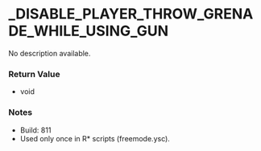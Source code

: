 # _DISABLE_PLAYER_THROW_GRENADE_WHILE_USING_GUN

No description available.

### Return Value
* void

### Notes
* Build: 811
* Used only once in R* scripts (freemode.ysc).


